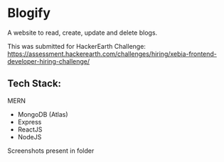 # Blogify

A website to read, create, update and delete blogs.

This was submitted for HackerEarth Challenge: https://assessment.hackerearth.com/challenges/hiring/xebia-frontend-developer-hiring-challenge/

## Tech Stack:
MERN
- MongoDB (Atlas)
- Express
- ReactJS
- NodeJS

Screenshots present in folder
